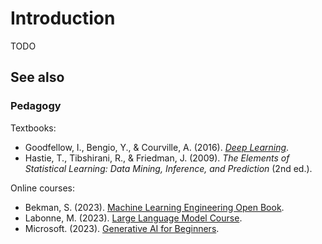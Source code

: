 # Introduction

TODO

## See also

### Pedagogy

Textbooks:

-   Goodfellow, I., Bengio, Y., & Courville, A. (2016). [*Deep Learning*](http://www.deeplearningbook.org).
-   Hastie, T., Tibshirani, R., & Friedman, J. (2009). *The Elements of Statistical Learning: Data Mining, Inference, and Prediction* (2nd ed.).

Online courses:

-   Bekman, S. (2023). [Machine Learning Engineering Open Book](https://github.com/stas00/ml-engineering).
-   Labonne, M. (2023). [Large Language Model Course](https://github.com/mlabonne/llm-course).
-   Microsoft. (2023). [Generative AI for Beginners](https://github.com/microsoft/generative-ai-for-beginners).
